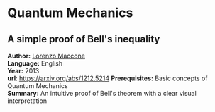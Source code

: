 # Quantum Mechanics

## A simple proof of Bell's inequality

**Author:** [Lorenzo Maccone](https://wordpress.qubit.it/people/maccone/)  
**Language:** English  
**Year:** 2013  
**url**: https://arxiv.org/abs/1212.5214
**Prerequisites:** Basic concepts of Quantum Mechanics  
**Summary:** An intuitive proof of Bell's theorem with a clear visual interpretation  
